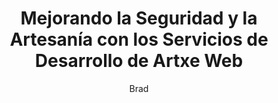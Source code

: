 ---
title: "Mejorando la Seguridad y la Artesanía con los Servicios de Desarrollo de Artxe Web"
description: "Servicios de desarrollo web de calidad para resultados duraderos"
author: "Brad"
authorImage: "https://images.unsplash.com/photo-1507003211169-0a1dd7228f2d?w=100&h=100&fit=crop&crop=face"
authorImageAlt: "Descripción del Avatar"
pubDate: 2024-02-10
cardImage: "https://images.unsplash.com/photo-1581092160562-40aa08e78837?w=600&h=400&fit=crop"
cardImageAlt: "Desarrollador trabajando en código con múltiples pantallas"
readTime: 5
tags: ["seguridad", "artesanía", "gestión"]
contents: [
        "Cuando se trata de desarrollo web, la seguridad y la calidad del trabajo son innegociables. En Artxe Web, estamos orgullosos de ofrecer una gama de servicios de desarrollo que priorizan ambos, asegurando que tus proyectos estén construidos para durar.",
        "Nuestro equipo de artesanos especializados aporta precisión y experiencia a cada trabajo, desde instalaciones menores hasta trabajo estructural a gran escala. Con herramientas y materiales de alta calidad de nuestro extenso inventario, garantizamos los más altos estándares de seguridad y artesanía en cada proyecto.",
        "Pero nuestro compromiso con la excelencia no termina ahí. También proporcionamos servicios completos de gestión de proyectos para mantener tu desarrollo en el camino correcto y dentro del presupuesto. Desde la coordinación del flujo de trabajo hasta la comunicación con las partes interesadas, Artxe Web maneja las complejidades para que puedas enfocarte en tu visión.",
        "Lo que distingue a Artxe Web es nuestra dedicación al soporte continuo. No solo terminamos el trabajo y nos vamos, estamos aquí a largo plazo. Nuestros servicios de mantenimiento aseguran que tu desarrollo se mantenga en condiciones óptimas, proporcionando tranquilidad durante años.",
        "Para clientes empresariales más grandes, ofrecemos soluciones personalizadas adaptadas a tus desafíos únicos. Al entender tus necesidades específicas, diseñamos estrategias dirigidas a maximizar la eficiencia e impulsar tu negocio hacia adelante.",
        "Con los servicios de desarrollo de Artxe Web, puedes confiar en que tus proyectos están en buenas manos. Experimenta la diferencia hoy y ve por qué tantos clientes eligen Artxe Web para sus necesidades de desarrollo."
]
---
